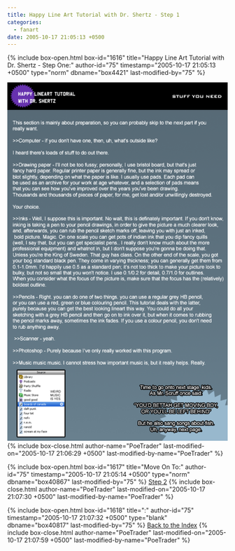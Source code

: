 ```yaml
---
title: Happy Line Art Tutorial with Dr. Shertz - Step 1
categories:
  - fanart
date: 2005-10-17 21:05:13 +0500
---
```

{% include box-open.html box-id="1616" title="Happy Line Art Tutorial with Dr. Shertz - Step One:" author-id="75" timestamp="2005-10-17 21:05:13 +0500" type="norm" dbname="box4421" last-modified-by="75" %}
<center><img src="step_1_gif.gif" /></center>
{% include box-close.html author-name="PoeTrader" last-modified-on="2005-10-17 21:06:29 +0500" last-modified-by-name="PoeTrader" %}

{% include box-open.html box-id="1617" title="Move On To:" author-id="75" timestamp="2005-10-17 21:05:14 +0500" type="norm" dbname="box40867" last-modified-by="75" %}
<a href="step2.php">Step 2</a>
{% include box-close.html author-name="PoeTrader" last-modified-on="2005-10-17 21:07:30 +0500" last-modified-by-name="PoeTrader" %}

{% include box-open.html box-id="1618" title=":" author-id="75" timestamp="2005-10-17 21:07:32 +0500" type="blank" dbname="box40817" last-modified-by="75" %}
<a href="index.php">Back to the Index</a>
{% include box-close.html author-name="PoeTrader" last-modified-on="2005-10-17 21:07:59 +0500" last-modified-by-name="PoeTrader" %}
